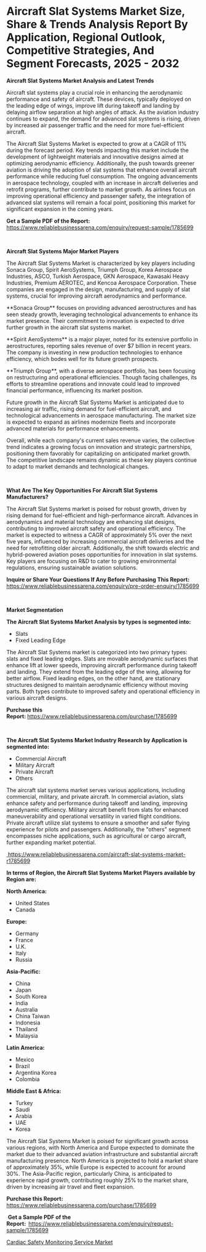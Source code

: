 <p><h1>Aircraft Slat Systems Market Size, Share & Trends Analysis Report By Application, Regional Outlook, Competitive Strategies, And Segment Forecasts, 2025 - 2032</h1></p><p><strong>Aircraft Slat Systems Market Analysis and Latest Trends</strong></p>
<p><p>Aircraft slat systems play a crucial role in enhancing the aerodynamic performance and safety of aircraft. These devices, typically deployed on the leading edge of wings, improve lift during takeoff and landing by delaying airflow separation at high angles of attack. As the aviation industry continues to expand, the demand for advanced slat systems is rising, driven by increased air passenger traffic and the need for more fuel-efficient aircraft.</p><p>The Aircraft Slat Systems Market is expected to grow at a CAGR of 11% during the forecast period. Key trends impacting this market include the development of lightweight materials and innovative designs aimed at optimizing aerodynamic efficiency. Additionally, the push towards greener aviation is driving the adoption of slat systems that enhance overall aircraft performance while reducing fuel consumption. The ongoing advancements in aerospace technology, coupled with an increase in aircraft deliveries and retrofit programs, further contribute to market growth. As airlines focus on improving operational efficiency and passenger safety, the integration of advanced slat systems will remain a focal point, positioning this market for significant expansion in the coming years.</p></p>
<p><strong>Get a Sample PDF of the Report:&nbsp;</strong> <a href="https://www.reliablebusinessarena.com/enquiry/request-sample/1785699?utm_campaign=3515&utm_medium=2&utm_source=Github&utm_content=ia&utm_term=25032025&utm_id=aircraft-slat-systems">https://www.reliablebusinessarena.com/enquiry/request-sample/1785699</a></p>
<p>&nbsp;</p>
<p><strong>Aircraft Slat Systems Major Market Players</strong></p>
<p><p>The Aircraft Slat Systems Market is characterized by key players including Sonaca Group, Spirit AeroSystems, Triumph Group, Korea Aerospace Industries, ASCO, Turkish Aerospace, GKN Aerospace, Kawasaki Heavy Industries, Premium AEROTEC, and Kencoa Aerospace Corporation. These companies are engaged in the design, manufacturing, and supply of slat systems, crucial for improving aircraft aerodynamics and performance.</p><p>**Sonaca Group** focuses on providing advanced aerostructures and has seen steady growth, leveraging technological advancements to enhance its market presence. Their commitment to innovation is expected to drive further growth in the aircraft slat systems market.</p><p>**Spirit AeroSystems** is a major player, noted for its extensive portfolio in aerostructures, reporting sales revenue of over $7 billion in recent years. The company is investing in new production technologies to enhance efficiency, which bodes well for its future growth prospects.</p><p>**Triumph Group**, with a diverse aerospace portfolio, has been focusing on restructuring and operational efficiencies. Though facing challenges, its efforts to streamline operations and innovate could lead to improved financial performance, influencing its market position.</p><p>Future growth in the Aircraft Slat Systems Market is anticipated due to increasing air traffic, rising demand for fuel-efficient aircraft, and technological advancements in aerospace manufacturing. The market size is expected to expand as airlines modernize fleets and incorporate advanced materials for performance enhancements.</p><p>Overall, while each company's current sales revenue varies, the collective trend indicates a growing focus on innovation and strategic partnerships, positioning them favorably for capitalizing on anticipated market growth. The competitive landscape remains dynamic as these key players continue to adapt to market demands and technological changes.</p></p>
<p>&nbsp;</p>
<p><strong>What Are The Key Opportunities For Aircraft Slat Systems Manufacturers?</strong></p>
<p><p>The Aircraft Slat Systems market is poised for robust growth, driven by rising demand for fuel-efficient and high-performance aircraft. Advances in aerodynamics and material technology are enhancing slat designs, contributing to improved aircraft safety and operational efficiency. The market is expected to witness a CAGR of approximately 5% over the next five years, influenced by increasing commercial aircraft deliveries and the need for retrofitting older aircraft. Additionally, the shift towards electric and hybrid-powered aviation poses opportunities for innovation in slat systems. Key players are focusing on R&D to cater to growing environmental regulations, ensuring sustainable aviation solutions.</p></p>
<p><strong>Inquire or Share Your Questions If Any Before Purchasing This Report:</strong> <a href="https://www.reliablebusinessarena.com/enquiry/pre-order-enquiry/1785699?utm_campaign=3515&utm_medium=2&utm_source=Github&utm_content=ia&utm_term=25032025&utm_id=aircraft-slat-systems">https://www.reliablebusinessarena.com/enquiry/pre-order-enquiry/1785699</a></p>
<p>&nbsp;</p>
<p><strong>Market Segmentation</strong></p>
<p><strong>The Aircraft Slat Systems Market Analysis by types is segmented into:</strong></p>
<p><ul><li>Slats</li><li>Fixed Leading Edge</li></ul></p>
<p><p>The Aircraft Slat Systems market is categorized into two primary types: slats and fixed leading edges. Slats are movable aerodynamic surfaces that enhance lift at lower speeds, improving aircraft performance during takeoff and landing. They extend from the leading edge of the wing, allowing for better airflow. Fixed leading edges, on the other hand, are stationary structures designed to maintain aerodynamic efficiency without moving parts. Both types contribute to improved safety and operational efficiency in various aircraft designs.</p></p>
<p><strong>Purchase this Report:&nbsp;</strong><a href="https://www.reliablebusinessarena.com/purchase/1785699?utm_campaign=3515&utm_medium=2&utm_source=Github&utm_content=ia&utm_term=25032025&utm_id=aircraft-slat-systems">https://www.reliablebusinessarena.com/purchase/1785699</a></p>
<p>&nbsp;</p>
<p><strong>The Aircraft Slat Systems Market Industry Research by Application is segmented into:</strong></p>
<p><ul><li>Commercial Aircraft</li><li>Military Aircraft</li><li>Private Aircraft</li><li>Others</li></ul></p>
<p><p>The aircraft slat systems market serves various applications, including commercial, military, and private aircraft. In commercial aviation, slats enhance safety and performance during takeoff and landing, improving aerodynamic efficiency. Military aircraft benefit from slats for enhanced maneuverability and operational versatility in varied flight conditions. Private aircraft utilize slat systems to ensure a smoother and safer flying experience for pilots and passengers. Additionally, the "others" segment encompasses niche applications, such as agricultural or cargo aircraft, further expanding market potential.</p></p>
<p><a href="https://www.reliablebusinessarena.com/aircraft-slat-systems-market-r1785699?utm_campaign=3515&utm_medium=2&utm_source=Github&utm_content=ia&utm_term=25032025&utm_id=aircraft-slat-systems">&nbsp;https://www.reliablebusinessarena.com/aircraft-slat-systems-market-r1785699</a></p>
<p><strong>In terms of Region, the Aircraft Slat Systems Market Players available by Region are:</strong></p>
<p>
    <p> <strong> North America: </strong>
        <ul>
            <li>United States</li>
            <li>Canada</li>
        </ul>
        </p> 
    <p> <strong> Europe: </strong>
        <ul>
            <li>Germany</li>
            <li>France</li>
            <li>U.K.</li>
            <li>Italy</li>
            <li>Russia</li>
        </ul>
        </p> 
    <p> <strong> Asia-Pacific: </strong>
        <ul>
            <li>China</li>
            <li>Japan</li>
            <li>South Korea</li>
            <li>India</li>
            <li>Australia</li>
            <li>China Taiwan</li>
            <li>Indonesia</li>
            <li>Thailand</li>
            <li>Malaysia</li>
        </ul>
        </p> 
    <p> <strong> Latin America: </strong>
        <ul>
            <li>Mexico</li>
            <li>Brazil</li>
            <li>Argentina Korea</li>
            <li>Colombia</li>
        </ul>
        </p> 
    <p> <strong> Middle East & Africa: </strong>
        <ul>
            <li>Turkey</li>
            <li>Saudi</li>
            <li>Arabia</li>
            <li>UAE</li>
            <li>Korea</li>
        </ul>
    </p>
    </p>
<p><p>The Aircraft Slat Systems Market is poised for significant growth across various regions, with North America and Europe expected to dominate the market due to their advanced aviation infrastructure and substantial aircraft manufacturing presence. North America is projected to hold a market share of approximately 35%, while Europe is expected to account for around 30%. The Asia-Pacific region, particularly China, is anticipated to experience rapid growth, contributing roughly 25% to the market share, driven by increasing air travel and fleet expansion.</p></p>
<p><strong>Purchase this Report: </strong><a href="https://www.reliablebusinessarena.com/purchase/1785699?utm_campaign=3515&utm_medium=2&utm_source=Github&utm_content=ia&utm_term=25032025&utm_id=aircraft-slat-systems">https://www.reliablebusinessarena.com/purchase/1785699</a></p>
<p>&nbsp;<strong>Get a Sample PDF of the Report:&nbsp;&nbsp;</strong><a href="https://www.reliablebusinessarena.com/enquiry/request-sample/1785699?utm_campaign=3515&utm_medium=2&utm_source=Github&utm_content=ia&utm_term=25032025&utm_id=aircraft-slat-systems">https://www.reliablebusinessarena.com/enquiry/request-sample/1785699</a></p>
<p><strong></strong></p>
<p><p><a href="https://github.com/bufkamaiahi7/Market-Research-Report-List-1/blob/main/cardiac-safety-monitoring-service-market.md?utm_campaign=3515&utm_medium=2&utm_source=Github&utm_content=ia&utm_term=25032025&utm_id=aircraft-slat-systems">Cardiac Safety Monitoring Service Market</a></p></p>